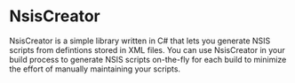 NsisCreator
===========

NsisCreator is a simple library written in C# that lets you generate NSIS scripts from defintions stored in XML files. You can use NsisCreator in your build process to generate NSIS scripts on-the-fly for each build to minimize the effort of manually maintaining your scripts.